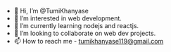 - 👋 Hi, I’m @TumiKhanyase
- 👀 I’m interested in web development.
- 🌱 I’m currently learning nodejs and reactjs.
- 💞️ I’m looking to collaborate on web dev projects.
- 📫 How to reach me - tumikhanyase119@gmail.com

<!---
TumiKhanyase/TumiKhanyase is a ✨ special ✨ repository because its `README.md` (this file) appears on your GitHub profile.
You can click the Preview link to take a look at your changes.
--->
